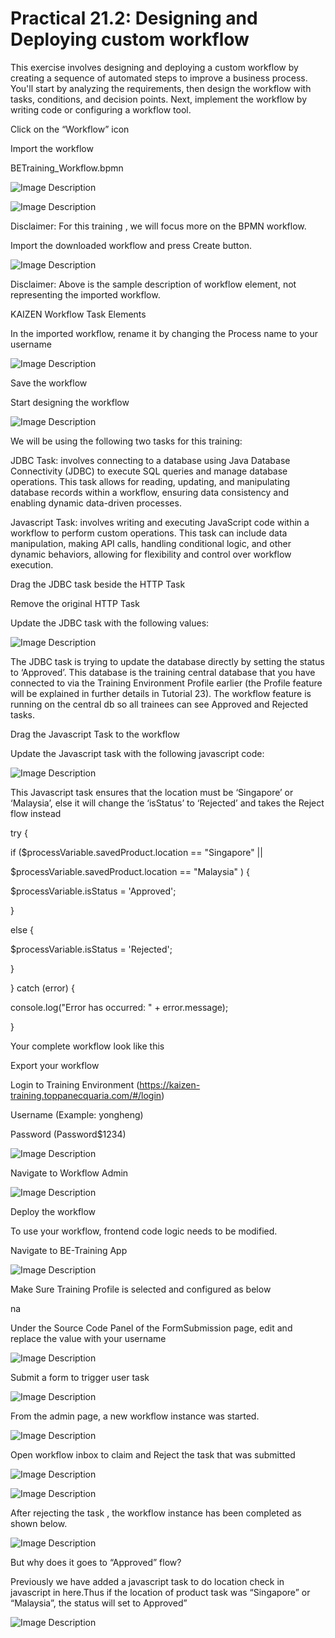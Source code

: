 # Practical 21.2: Designing and Deploying custom workflow



This exercise involves designing and deploying a custom workflow by creating a sequence of automated steps to improve a business process. You'll start by analyzing the requirements, then design the workflow with tasks, conditions, and decision points. Next, implement the workflow by writing code or configuring a workflow tool.

Click on the “Workflow” icon

Import the workflow

BETraining_Workflow.bpmn





![Image Description](./images/image_122.jpeg)





![Image Description](./images/image_123.jpeg)



Disclaimer: For this training , we will focus more on the BPMN workflow.









Import the downloaded workflow and press Create button.





![Image Description](./images/image_124.jpeg)



Disclaimer: Above is the sample description of workflow element, not representing the imported workflow.

KAIZEN Workflow Task Elements









In the imported workflow, rename it by changing the Process name to your username

<username>





![Image Description](./images/image_125.jpeg)



Save the workflow





Start designing the workflow





![Image Description](./images/image_126.jpeg)







We will be using the following two tasks for this training:

JDBC Task: involves connecting to a database using Java Database Connectivity (JDBC) to execute SQL queries and manage database operations. This task allows for reading, updating, and manipulating database records within a workflow, ensuring data consistency and enabling dynamic data-driven processes.

Javascript Task: involves writing and executing JavaScript code within a workflow to perform custom operations. This task can include data manipulation, making API calls, handling conditional logic, and other dynamic behaviors, allowing for flexibility and control over workflow execution.





Drag the JDBC task beside the HTTP Task





Remove the original HTTP Task





Update the JDBC task with the following values:





![Image Description](./images/image_127.jpeg)



The JDBC task is trying to update the database directly by setting the status to ‘Approved’. This database is the training central database that you have connected to via the Training Environment Profile earlier (the Profile feature will be explained in further details in Tutorial 23). The workflow feature is running on the central db so all trainees can see Approved and Rejected tasks.









Drag the Javascript Task to the workflow





Update the Javascript task with the following javascript code:





![Image Description](./images/image_128.jpeg)



This Javascript task ensures that the location must be ‘Singapore’ or ‘Malaysia’, else it will change the ‘isStatus’ to ‘Rejected’ and takes the Reject flow instead



try {

if ($processVariable.savedProduct.location == "Singapore" ||

$processVariable.savedProduct.location == "Malaysia" ) {

$processVariable.isStatus = 'Approved';

}

else {

$processVariable.isStatus = 'Rejected';

}



} catch (error) {

console.log("Error has occurred: " + error.message);

}





Your complete workflow look like this



Export your workflow



Login to Training Environment (https://kaizen-training.toppanecquaria.com/#/login)

Username (Example: yongheng)

Password (Password$1234)





![Image Description](./images/image_129.jpeg)



Navigate to Workflow Admin





![Image Description](./images/image_130.jpeg)

Deploy the workflow



To use your workflow, frontend code logic needs to be modified.















Navigate to BE-Training App





![Image Description](./images/image_131.jpeg)



Make Sure Training Profile is selected and configured as below











na

Under the Source Code Panel of the FormSubmission page, edit and replace the value with your username





![Image Description](./images/image_132.jpeg)







Submit a form to trigger user task





![Image Description](./images/image_133.jpeg)



From the admin page, a new workflow instance was started.





![Image Description](./images/image_134.jpeg)













Open workflow inbox to claim and Reject the task that was submitted





![Image Description](./images/image_135.jpeg)







![Image Description](./images/image_136.jpeg)





After rejecting the task , the workflow instance has been completed as shown below.





![Image Description](./images/image_137.jpeg)



But why does it goes to “Approved” flow?



Previously we have added a javascript task to do location check in javascript in here.Thus if the location of product task was “Singapore” or “Malaysia”, the status will set to Approved”







![Image Description](./images/image_138.jpeg)

